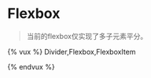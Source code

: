 # Flexbox

> 当前的flexbox仅实现了多子元素平分。

{% vux %}
<components>Divider,Flexbox,FlexboxItem</components>

<template>
<divider>Horizontal</divider>
<flexbox>
  <flexbox-item><div class="flex-demo">1</div></flexbox-item>
   <flexbox-item><div class="flex-demo">2</div></flexbox-item>
</flexbox>
</template>

<style>
.flex-demo {
  text-align: center;
  color: #fff;
  background-color: #20b907;
  margin-bottom: 8px;
  border-top-left-radius: 4px;
  border-top-right-radius: 4px;
  border-bottom-left-radius: 4px;
  border-bottom-right-radius: 4px;
  -webkit-background-clip: padding-box;
}
</style>
{% endvux %}


